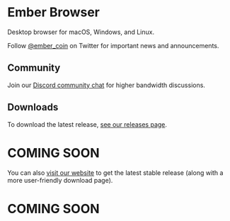 # Ember Browser

Desktop browser for macOS, Windows, and Linux.

Follow [@ember_coin](https://twitter.com/ember_coin) on Twitter for important news and announcements.

## Community

Join our [Discord community chat](https://discordapp.com/invite/k57tYrS) for higher bandwidth discussions.

## Downloads

To download the latest release, [see our releases page](https://github.com/EmberBrowser/Laptop-Desktop-Browser/releases).
# COMING SOON

You can also [visit our website](https://www.embercoin.org) to get the latest stable release (along with a more user-friendly download page).
# COMING SOON
